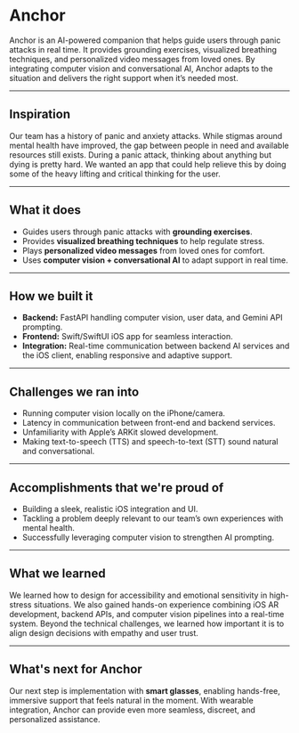 # Anchor

Anchor is an AI-powered companion that helps guide users through panic attacks in real time. It provides grounding exercises, visualized breathing techniques, and personalized video messages from loved ones. By integrating computer vision and conversational AI, Anchor adapts to the situation and delivers the right support when it’s needed most.

---

## Inspiration
Our team has a history of panic and anxiety attacks. While stigmas around mental health have improved, the gap between people in need and available resources still exists. During a panic attack, thinking about anything but dying is pretty hard. We wanted an app that could help relieve this by doing some of the heavy lifting and critical thinking for the user.

---

## What it does
- Guides users through panic attacks with **grounding exercises**.  
- Provides **visualized breathing techniques** to help regulate stress.  
- Plays **personalized video messages** from loved ones for comfort.  
- Uses **computer vision + conversational AI** to adapt support in real time.  

---

## How we built it
- **Backend:** FastAPI handling computer vision, user data, and Gemini API prompting.  
- **Frontend:** Swift/SwiftUI iOS app for seamless interaction.  
- **Integration:** Real-time communication between backend AI services and the iOS client, enabling responsive and adaptive support.  

---

## Challenges we ran into
- Running computer vision locally on the iPhone/camera.  
- Latency in communication between front-end and backend services.  
- Unfamiliarity with Apple’s ARKit slowed development.  
- Making text-to-speech (TTS) and speech-to-text (STT) sound natural and conversational.  

---

## Accomplishments that we're proud of
- Building a sleek, realistic iOS integration and UI.  
- Tackling a problem deeply relevant to our team’s own experiences with mental health.  
- Successfully leveraging computer vision to strengthen AI prompting.  

---

## What we learned
We learned how to design for accessibility and emotional sensitivity in high-stress situations. We also gained hands-on experience combining iOS AR development, backend APIs, and computer vision pipelines into a real-time system. Beyond the technical challenges, we learned how important it is to align design decisions with empathy and user trust.

---

## What's next for Anchor
Our next step is implementation with **smart glasses**, enabling hands-free, immersive support that feels natural in the moment. With wearable integration, Anchor can provide even more seamless, discreet, and personalized assistance.
